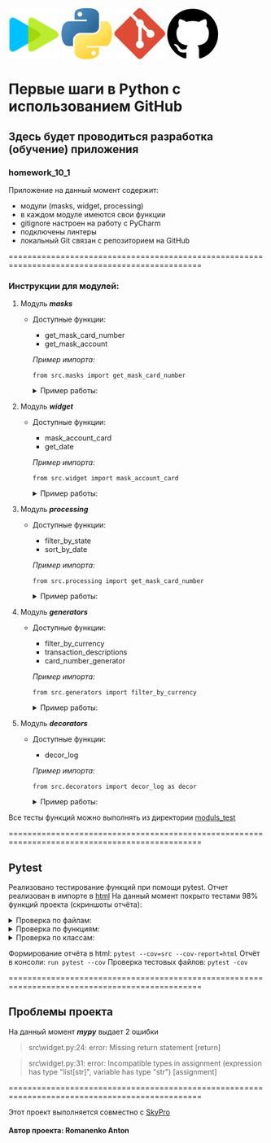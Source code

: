 ![SkyPro_image](/data/images/for_readme_file/SkyPro.png)
![Python_image](/data/images/for_readme_file/Python.png)
![Git_image](/data/images/for_readme_file/Git.png)
![GitHub_image](/data/images/for_readme_file/GitHub.png)

# Первые шаги в Python с использованием GitHub
## Здесь будет проводиться разработка (обучение) приложения
### homework_10_1

Приложение на данный момент содержит:
- модули (masks, widget, processing)
- в каждом модуле имеются свои функции
- gitignore настроен на работу с PyCharm
- подключены линтеры
- локальный Git связан с репозиторием на GitHub

===============================================================================================

### Инструкции для модулей:

1. Модуль _**masks**_
   - Доступные функции:
     - get_mask_card_number
     - get_mask_account 

     _Пример импорта:_
       ```
     from src.masks import get_mask_card_number
       ```

     <details>
     <summary>Пример работы:</summary>
      
     [![Example_masks][1]][1]
   
      [1]: /data/images/for_readme_file/Example_masks.png
      </details>
   
   
2. Модуль _**widget**_
    - Доступные функции:
      - mask_account_card
      - get_date 
      
      _Пример импорта:_
        ```
      from src.widget import mask_account_card
        ```

       <details>
       <summary>Пример работы:</summary>
      
       [![Example_widget][2]][2]
   
       [2]: /data/images/for_readme_file/Example_widget.png
       </details>

   
3. Модуль _**processing**_
    - Доступные функции:
      - filter_by_state
      - sort_by_date
      
      _Пример импорта:_
        ```
      from src.processing import get_mask_card_number
      ```

       <details>
       <summary>Пример работы:</summary>
      
       [![Example_processing][3]][3]
   
       [3]: /data/images/for_readme_file/Example_processing.png
       </details>
    
4. Модуль _**generators**_
    - Доступные функции:
      - filter_by_currency
      - transaction_descriptions
      - card_number_generator
      
      _Пример импорта:_
        ```
      from src.generators import filter_by_currency
      ```

       <details>
       <summary>Пример работы:</summary>
      
       [![Example_processing][4]][4]
   
       [4]: /data/images/for_readme_file/Example_generators.png
       </details>
    
5. Модуль _**decorators**_
    - Доступные функции:
      - decor_log
      
      _Пример импорта:_
        ```
      from src.decorators import decor_log as decor
      ```

       <details>
       <summary>Пример работы:</summary>
      
       [![Example_decorators][5]][5]
   
       [5]: /data/images/for_readme_file/Example_decorators.png
       </details>      
      
Все тесты функций можно выполнять из директории [moduls_test](/moduls_test)

===============================================================================================
## Pytest

Реализовано тестирование функций при помощи pytest.
Отчет реализован в импорте в [html](/htmlcov)
На данный момент покрыто тестами 98% функций проекта (скриншоты отчёта):

   <details>
   <summary>Проверка по файлам:</summary>
  
   [![Example_processing][5]][5]

   [5]: /data/images/for_readme_file/Pytest_files.png
   </details>

   <details>
   <summary>Проверка по функциям:</summary>
  
   [![Example_processing][6]][6]

   [6]: /data/images/for_readme_file/Pytest_functions.png
   </details>

   <details>
   <summary>Проверка по классам:</summary>
  
   [![Example_processing][7]][7]

   [7]: /data/images/for_readme_file/Pytest_classes.png
   </details>


Формирование отчёта в html:
```pytest --cov=src --cov-report=html```
Отчёт в консоли:
```run pytest --cov```
Проверка тестовых файлов:
```pytest -cov```

===============================================================================================

## Проблемы проекта

На данный момент ***mypy*** выдает 2 ошибки

> src\widget.py:24: error: Missing return statement  [return]
 
> src\widget.py:31: error: Incompatible types in assignment (expression has type "list[str]", variable has type "str")  [assignment]

===============================================================================================

Этот проект выполняется совместно с [SkyPro](https://sky.pro/)
####  Автор проекта: **Romanenko Anton**
